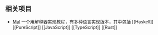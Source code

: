 
## 相关项目
- [Mal](https://github.com/kanaka/mal) 一个用解释器实现教程，有多种语言实现版本，其中包括
	 [[Haskell]] [[PureScript]]
	 [[JavaScript]] [[TypeScript]]
	 [[Rust]]
	